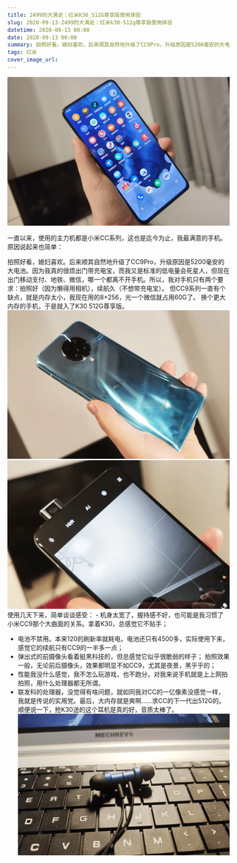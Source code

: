 ```yaml
---
title: 2499的大满足：红米K30_512G尊享版使用体验
slug: 2020-09-13-2499的大满足：红米k30-512g尊享版使用体验
datetime: 2020-09-13 00:00
date: 2020-09-13 00:00
summary: 拍照好看，媳妇喜欢。后来顺其自然地升级了CC9Pro，升级原因是5200毫安的大电池。因为我真的很烦...
tags: 红米
cover_image_url: 
---
```

![09251-p6yv15fmkss.png](../assets/2019/09/204849879.png)
<!--more-->一直以来，使用的主力机都是小米CC系列，这也是迄今为止，我最满意的手机。原因说起来也简单：
拍照好看，媳妇喜欢。后来顺其自然地升级了CC9Pro，升级原因是5200毫安的大电池。因为我真的很烦出门带充电宝，而我又是标准的低电量会死星人，但现在出门移动支付、地铁、微信，哪一个都离不开手机。所以，我对手机只有两个要求：拍照好（因为懒得用相机），续航久（不想带充电宝）。
但CC9系列一直有个缺点，就是内存太小，我现在用的8+256，光一个微信就占用60G了。
换个更大内存的手机，于是就入了K30 512G尊享版。
![46462-jwcfgqurik.png](../assets/2019/09/1919231764.png)
![55160-gczsugui88.png](../assets/2019/09/68527171.png)
使用几天下来，简单谈谈感受： - 机身太宽了，握持感不好，也可能是我习惯了小米CC9那个大曲面的关系。拿着K30，总感觉它不贴手；
 - 电池不禁用。本来120的刷新率就耗电，电池还只有4500多，实际使用下来，感觉它的续航只有CC9的一半多一点；    
 - 弹出式的前摄像头看着挺黑科技的，但总感觉它似乎很脆弱的样子； 拍照效果一般，无论前后摄像头，效果都明显不如CC9，尤其是夜景，黑乎乎的；
 - 性能我没什么感觉，我不怎么玩游戏，也不跑分，对我来说手机就是上上网拍拍照，用什么处理器都无所谓。
 - 联发科的处理器，没觉得有啥问题，就如同我对CC的一亿像素没感觉一样，我就是传说的实用党。最后，大内存就是爽啊……求CC的下一代出512G的。
顺便说一下，抢K30送的这个耳机是真的好，音质太棒了。
![40952-s2nzhhvr0q.png](../assets/2019/09/2385907818.png)